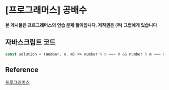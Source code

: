 

# [프로그래머스] 공배수

**본 게시물은 프로그래머스의 연습 문제 풀이입니다. 저작권은 (주) 그랩에게 있습니다**

## 자바스크립트 코드

```JavaScript
const solution = (number, n, m) => number % n === 0 && number % m === 0? 1: 0;
```



## Reference

[프로그래머스](https://programmers.co.kr)

